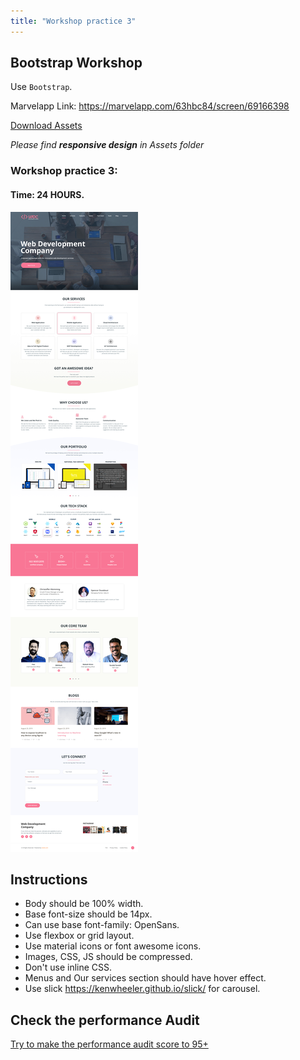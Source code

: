 ```yaml
---
title: "Workshop practice 3"
---
```


## Bootstrap Workshop

Use `Bootstrap`.

Marvelapp Link: https://marvelapp.com/63hbc84/screen/69166398

[Download Assets](/Workshops/workshop-practice-2.zip)

*Please find __responsive design__ in Assets folder*

### Workshop practice 3: 
#### Time: 24 HOURS.

![workshop2 Neoito](/workshop2.jpg)

## Instructions 
* Body should be 100% width.
* Base font-size should be 14px.
* Can use base font-family: OpenSans.
* Use flexbox or grid layout.
* Use material icons or font awesome icons.
* Images, CSS, JS should be compressed.
* Don't use inline CSS.
* Menus and Our services section should have hover effect.
* Use slick https://kenwheeler.github.io/slick/ for carousel.

## Check the performance Audit
[Try to make the performance audit score to 95+](https://developers.google.com/web/tools/lighthouse/)
